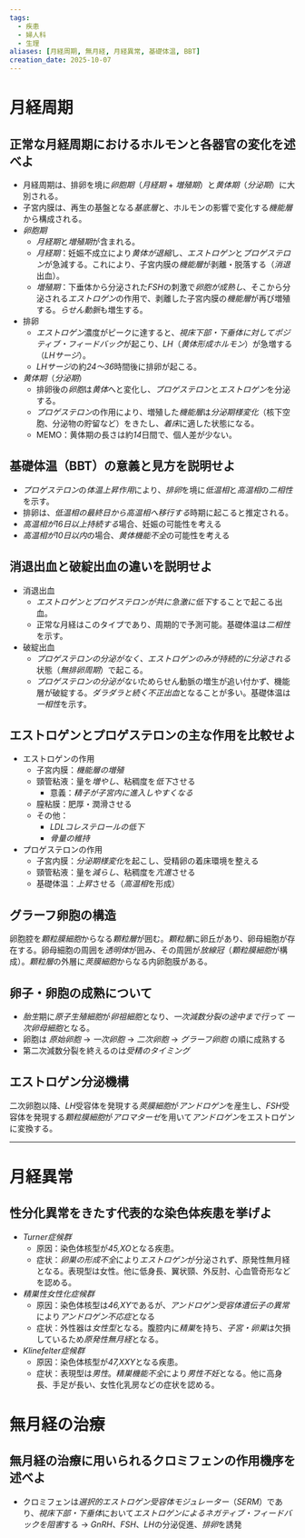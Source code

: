 ```yaml
---
tags:
  - 疾患
  - 婦人科
  - 生理
aliases: [月経周期, 無月経, 月経異常, 基礎体温, BBT]
creation_date: 2025-10-07
---
```

# 月経周期
## 正常な月経周期におけるホルモンと各器官の変化を述べよ
- 月経周期は、排卵を境に*卵胞期*（*月経期* + *増殖期*）と*黄体期*（*分泌期*）に大別される。
- 子宮内膜は、再生の基盤となる*基底層*と、ホルモンの影響で変化する*機能層*から構成される。
- *卵胞期*
	- *月経期*と*増殖期*が含まれる。
	- *月経期*：妊娠不成立により*黄体が退縮*し、*エストロゲン*と*プロゲステロン*が急減する。これにより、子宮内膜の*機能層*が剥離・脱落する（*消退*出血）。
	- *増殖期*：下垂体から分泌された*FSH*の刺激で*卵胞が成熟し*、そこから分泌される*エストロゲン*の作用で、剥離した子宮内膜の*機能層*が再び増殖する。*らせん動脈*も増生する。
- 排卵
	- *エストロゲン*濃度がピークに達すると、*視床下部・下垂体に対してポジティブ・フィードバック*が起こり、*LH*（*黄体形成ホルモン*）が急増する（*LHサージ*）。
	- *LHサージ*の約*24〜36*時間後に排卵が起こる。
- *黄体期*（*分泌期*）
	- 排卵後の*卵胞*は*黄体*へと変化し、*プロゲステロン*と*エストロゲン*を分泌する。
	- *プロゲステロン*の作用により、増殖した*機能層*は*分泌期様変化*（核下空胞、分泌物の貯留など）をきたし、*着床*に適した状態になる。
	- MEMO：黄体期の長さは約*14*日間で、個人差が少ない。

## 基礎体温（BBT）の意義と見方を説明せよ
- *プロゲステロン*の*体温上昇作用*により、*排卵*を境に*低温相*と*高温相*の*二相性*を示す。
- 排卵は、*低温相の最終日から高温相へ移行する*時期に起こると推定される。
- *高温相が16日以上持続する*場合、妊娠の可能性を考える
- *高温相が10日以内*の場合、*黄体機能不全*の可能性を考える
## 消退出血と破綻出血の違いを説明せよ
- 消退出血
	- *エストロゲンとプロゲステロンが共に急激に低下*することで起こる出血。
	- 正常な月経はこのタイプであり、周期的で予測可能。基礎体温は*二相性*を示す。
- 破綻出血
	- *プロゲステロンの分泌がなく、エストロゲンのみが持続的に分泌される*状態（*無排卵周期*）で起こる。
	- *プロゲステロンの分泌がない*ためらせん動脈の増生が追い付かず、機能層が破綻する。*ダラダラと続く不正出血*となることが多い。基礎体温は*一相性*を示す。

## エストロゲンとプロゲステロンの主な作用を比較せよ
- エストロゲンの作用
	- 子宮内膜：*機能層の増殖*
	- 頸管粘液：量を*増やし*、粘稠度を*低下*させる
		- 意義：*精子が子宮内に進入しやすくなる*
	- 膣粘膜：肥厚・潤滑させる
	- その他：
		- *LDLコレステロールの低下*
		- *骨量の維持*
- プロゲステロンの作用
	- 子宮内膜：*分泌期様変化*を起こし、受精卵の着床環境を整える
	- 頸管粘液：量を*減らし*、粘稠度を*亢進*させる
	- 基礎体温：*上昇*させる（*高温相*を形成）
## グラーフ卵胞の構造
卵胞腔を*顆粒膜細胞*からなる*顆粒層*が囲む。*顆粒層*に卵丘があり、卵母細胞が存在する。卵母細胞の周囲を*透明体*が囲み、その周囲が*放線冠*（*顆粒膜細胞*が構成）。*顆粒層*の外層に*莢膜細胞*からなる内卵胞膜がある。

## 卵子・卵胞の成熟について
- *胎生*期に*原子生殖細胞*が*卵祖細胞*となり、*一次減数分裂の途中まで行って* *一次卵母細胞*となる。
- 卵胞は *原始卵胞* → *一次卵胞* → *二次卵胞* → *グラーフ卵胞* の順に成熟する
- 第二次減数分裂を終えるのは*受精のタイミング*
## エストロゲン分泌機構
二次卵胞以降、*LH*受容体を発現する*莢膜細胞*が*アンドロゲン*を産生し、*FSH*受容体を発現する*顆粒膜細胞*が*アロマターゼ*を用いて*アンドロゲン*をエストロゲンに変換する。

---
# 月経異常
## 性分化異常をきたす代表的な染色体疾患を挙げよ
- *Turner症候群*
	- 原因：染色体核型が*45,XO*となる疾患。
	- 症状：*卵巣の形成不全*により*エストロゲン*が分泌されず、原発性無月経となる。表現型は女性。他に低身長、翼状頸、外反肘、心血管奇形などを認める。
- *精巣性女性化症候群*
	- 原因：染色体核型は*46,XY*であるが、*アンドロゲン受容体遺伝子の異常*により*アンドロゲン不応症*となる
	- 症状：外性器は*女性型*となる。腹腔内に*精巣*を持ち、*子宮・卵巣*は欠損しているため*原発性無月経*となる。
- *Klinefelter症候群*
	- 原因：染色体核型が*47,XXY*となる疾患。
	- 症状：表現型は*男性*。*精巣機能不全*により*男性不妊*となる。他に高身長、手足が長い、女性化乳房などの症状を認める。

# 無月経の治療
## 無月経の治療に用いられるクロミフェンの作用機序を述べよ
- クロミフェンは*選択的エストロゲン受容体モジュレーター*（*SERM*）であり、*視床下部・下垂体*において*エストロゲンによるネガティブ・フィードバックを阻害*する → *GnRH*、*FSH*、*LH*の分泌促進、*排卵*を誘発
